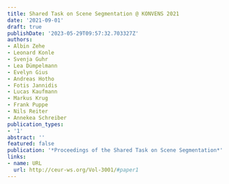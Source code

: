 ```yaml
---
title: Shared Task on Scene Segmentation @ KONVENS 2021
date: '2021-09-01'
draft: true
publishDate: '2023-05-29T09:57:32.703327Z'
authors:
- Albin Zehe
- Leonard Konle
- Svenja Guhr
- Lea Dümpelmann
- Evelyn Gius
- Andreas Hotho
- Fotis Jannidis
- Lucas Kaufmann
- Markus Krug
- Frank Puppe
- Nils Reiter
- Annekea Schreiber
publication_types:
- '1'
abstract: ''
featured: false
publication: '*Proceedings of the Shared Task on Scene Segmentation*'
links:
- name: URL
  url: http://ceur-ws.org/Vol-3001/#paper1
---
```


